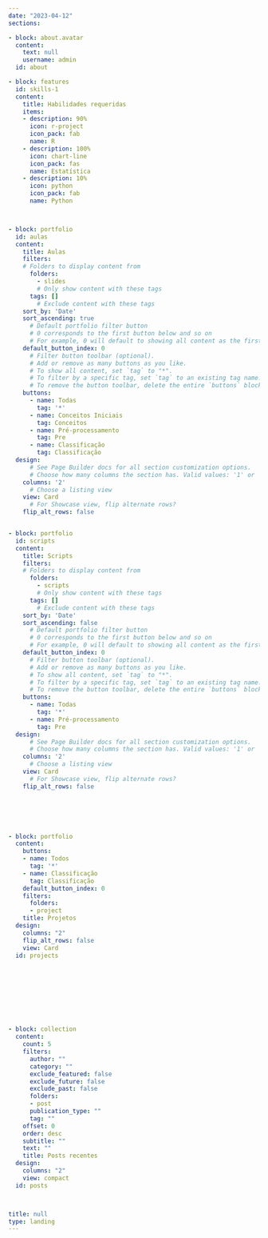 ```yaml
---
date: "2023-04-12"
sections:

- block: about.avatar
  content:
    text: null
    username: admin
  id: about

- block: features
  id: skills-1
  content:
    title: Habilidades requeridas
    items:
    - description: 90%
      icon: r-project
      icon_pack: fab
      name: R
    - description: 100%
      icon: chart-line
      icon_pack: fas
      name: Estatística
    - description: 10%
      icon: python
      icon_pack: fab
      name: Python



- block: portfolio
  id: aulas
  content:
    title: Aulas
    filters:
    # Folders to display content from
      folders:
        - slides
        # Only show content with these tags
      tags: []
        # Exclude content with these tags
    sort_by: 'Date'
    sort_ascending: true
      # Default portfolio filter button
      # 0 corresponds to the first button below and so on
      # For example, 0 will default to showing all content as the first button below shows content with *any* tag
    default_button_index: 0
      # Filter button toolbar (optional).
      # Add or remove as many buttons as you like.
      # To show all content, set `tag` to "*".
      # To filter by a specific tag, set `tag` to an existing tag name.
      # To remove the button toolbar, delete the entire `buttons` block.
    buttons:
      - name: Todas
        tag: '*'
      - name: Conceitos Iniciais
        tag: Conceitos
      - name: Pré-processamento
        tag: Pre
      - name: Classificação
        tag: Classificação
  design:
      # See Page Builder docs for all section customization options.
      # Choose how many columns the section has. Valid values: '1' or '2'.
    columns: '2'
      # Choose a listing view
    view: Card
      # For Showcase view, flip alternate rows?
    flip_alt_rows: false


- block: portfolio
  id: scripts
  content:
    title: Scripts
    filters:
    # Folders to display content from
      folders:
        - scripts
        # Only show content with these tags
      tags: []
        # Exclude content with these tags
    sort_by: 'Date'
    sort_ascending: false
      # Default portfolio filter button
      # 0 corresponds to the first button below and so on
      # For example, 0 will default to showing all content as the first button below shows content with *any* tag
    default_button_index: 0
      # Filter button toolbar (optional).
      # Add or remove as many buttons as you like.
      # To show all content, set `tag` to "*".
      # To filter by a specific tag, set `tag` to an existing tag name.
      # To remove the button toolbar, delete the entire `buttons` block.
    buttons:
      - name: Todas
        tag: '*'
      - name: Pré-processamento
        tag: Pre
  design:
      # See Page Builder docs for all section customization options.
      # Choose how many columns the section has. Valid values: '1' or '2'.
    columns: '2'
      # Choose a listing view
    view: Card
      # For Showcase view, flip alternate rows?
    flip_alt_rows: false





  
- block: portfolio
  content:
    buttons:
    - name: Todos
      tag: '*'
    - name: Classificação
      tag: Classificação
    default_button_index: 0
    filters:
      folders:
      - project
    title: Projetos
  design:
    columns: "2"
    flip_alt_rows: false
    view: Card
  id: projects
  
  
  
  

  
  
  
  
- block: collection
  content:
    count: 5
    filters:
      author: ""
      category: ""
      exclude_featured: false
      exclude_future: false
      exclude_past: false
      folders:
      - post
      publication_type: ""
      tag: ""
    offset: 0
    order: desc
    subtitle: ""
    text: ""
    title: Posts recentes
  design:
    columns: "2"
    view: compact
  id: posts



title: null
type: landing
---
```

